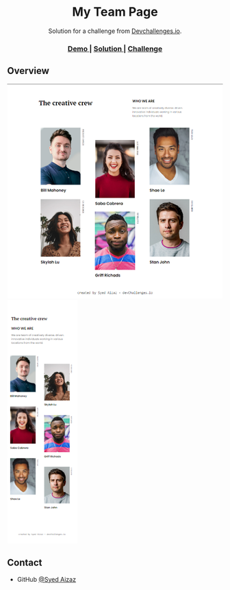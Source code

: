 <!-- Please update value in the {}  -->

<h1 align="center">My Team Page</h1>

<div align="center">
   Solution for a challenge from  <a href="http://devchallenges.io" target="_blank">Devchallenges.io</a>.
</div>

<div align="center">
  <h3>
    <a href="https://aizazc9.github.io/my-team-page-dev.io/">
      Demo
    </a>
    <span> | </span>
    <a href="https://github.com/AizazC9/my-team-page-dev.io">
      Solution
    </a>
    <span> | </span>
    <a href="https://devchallenges.io/challenges/hhmesazsqgKXrTkYkt0U">
      Challenge
    </a>
  </h3>
</div>

<!-- OVERVIEW -->

## Overview

![screenshot](myteampage.png)
![screenshot](myteampagesmall.png)

## Contact

- GitHub [@Syed Aizaz](https://github.com/AizazC9)
